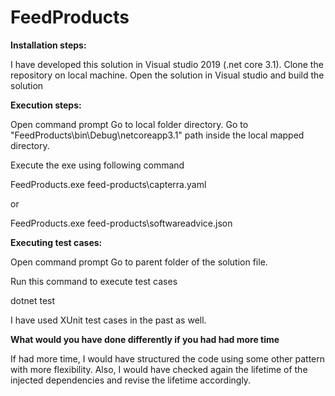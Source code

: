# FeedProducts

**Installation steps:**

I have developed this solution in Visual studio 2019 (.net core 3.1).
Clone the repository on local machine. 
Open the solution in Visual studio and build the solution

**Execution steps:**

Open command prompt
Go to local folder directory.
Go to "FeedProducts\bin\Debug\netcoreapp3.1" path inside the local mapped directory.

Execute the exe using following command

FeedProducts.exe feed-products\capterra.yaml

or

FeedProducts.exe feed-products\softwareadvice.json


**Executing test cases:**

Open command prompt
Go to parent folder of the solution file.

Run this command to execute test cases

dotnet test


I have used XUnit test cases in the past as well.


**What would you have done differently if you had had more time**

If had more time, I would have structured the code using some other pattern with more flexibility. Also, I would have checked again the lifetime of the injected dependencies and revise the lifetime accordingly.
